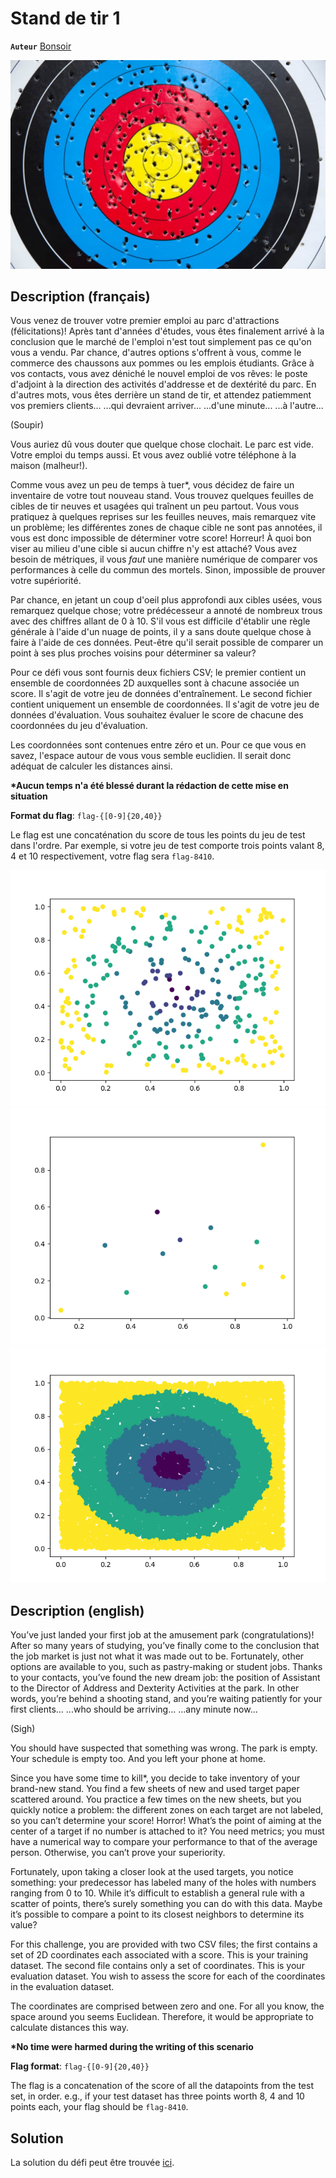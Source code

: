 # Stand de tir 1

**`Auteur`** [Bonsoir](https://github.com/florentduchesne)

![Cible](cible.jpg)

## Description (français)

Vous venez de trouver votre premier emploi au parc d'attractions (félicitations)!
Après tant d'années d'études, vous êtes finalement arrivé à la conclusion que le marché de l'emploi n'est tout simplement pas ce qu'on vous a vendu. Par chance, d'autres options s'offrent à vous, comme le commerce des chaussons aux pommes ou les emplois étudiants. Grâce à vos contacts, vous avez déniché le nouvel emploi de vos rêves: le poste d'adjoint à la direction des activités d'addresse et de dextérité du parc. En d'autres mots, vous êtes derrière un stand de tir, et attendez patiemment vos premiers clients...
...qui devraient arriver...
...d'une minute...
...à l'autre...

(Soupir)

Vous auriez dû vous douter que quelque chose clochait. Le parc est vide. Votre emploi du temps aussi. Et vous avez oublié votre téléphone à la maison (malheur!).

Comme vous avez un peu de temps à tuer*, vous décidez de faire un inventaire de votre tout nouveau stand. Vous trouvez quelques feuilles de cibles de tir neuves et usagées qui traînent un peu partout. Vous vous pratiquez à quelques reprises sur les feuilles neuves, mais remarquez vite un problème; les différentes zones de chaque cible ne sont pas annotées, il vous est donc impossible de déterminer votre score! Horreur! À quoi bon viser au milieu d'une cible si aucun chiffre n'y est attaché? Vous avez besoin de métriques, il vous *faut* une manière numérique de comparer vos performances à celle du commun des mortels. Sinon, impossible de prouver votre supériorité.

Par chance, en jetant un coup d'oeil plus approfondi aux cibles usées, vous remarquez quelque chose; votre prédécesseur a annoté de nombreux trous avec des chiffres allant de 0 à 10. S'il vous est difficile d'établir une règle générale à l'aide d'un nuage de points, il y a sans doute quelque chose à faire à l'aide de ces données. Peut-être qu'il serait possible de comparer un point à ses plus proches voisins pour déterminer sa valeur?

Pour ce défi vous sont fournis deux fichiers CSV; le premier contient un ensemble de coordonnées 2D auxquelles sont à chacune associée un score. Il s'agit de votre jeu de données d'entraînement. Le second fichier contient uniquement un ensemble de coordonnées. Il s'agit de votre jeu de données d'évaluation. Vous souhaitez évaluer le score de chacune des coordonnées du jeu d'évaluation.

Les coordonnées sont contenues entre zéro et un. Pour ce que vous en savez, l'espace autour de vous vous semble euclidien. Il serait donc adéquat de calculer les distances ainsi.

**\*Aucun temps n'a été blessé durant la rédaction de cette mise en situation**

**Format du flag**: `flag-{[0-9]{20,40}}`

Le flag est une concaténation du score de tous les points du jeu de test dans l'ordre. Par exemple, si votre jeu de test comporte trois points valant 8, 4 et 10 respectivement, votre flag sera `flag-8410`.

![Données d'entraînement](Data_challenge_1.png)
![Données de test](Data_challenge_1_test.png)
![Représentation de l'espace détaillé](Data_challenge_1_detaille.png)

## Description (english)

You’ve just landed your first job at the amusement park (congratulations)! After so many years of studying, you’ve finally come to the conclusion that the job market is just not what it was made out to be. Fortunately, other options are available to you, such as pastry-making or student jobs. Thanks to your contacts, you’ve found the new dream job: the position of Assistant to the Director of Address and Dexterity Activities at the park. In other words, you’re behind a shooting stand, and you’re waiting patiently for your first clients...
...who should be arriving...
...any minute now...

(Sigh)

You should have suspected that something was wrong. The park is empty. Your schedule is empty too. And you left your phone at home.

Since you have some time to kill*, you decide to take inventory of your brand-new stand. You find a few sheets of new and used target paper scattered around. You practice a few times on the new sheets, but you quickly notice a problem: the different zones on each target are not labeled, so you can’t determine your score! Horror! What’s the point of aiming at the center of a target if no number is attached to it? You need metrics; you must have a numerical way to compare your performance to that of the average person. Otherwise, you can’t prove your superiority.

Fortunately, upon taking a closer look at the used targets, you notice something: your predecessor has labeled many of the holes with numbers ranging from 0 to 10. While it’s difficult to establish a general rule with a scatter of points, there’s surely something you can do with this data. Maybe it’s possible to compare a point to its closest neighbors to determine its value?

For this challenge, you are provided with two CSV files; the first contains a set of 2D coordinates each associated with a score. This is your training dataset. The second file contains only a set of coordinates. This is your evaluation dataset. You wish to assess the score for each of the coordinates in the evaluation dataset.

The coordinates are comprised between zero and one. For all you know, the space around you seems Euclidean. Therefore, it would be appropriate to calculate distances this way.

**\*No time were harmed during the writing of this scenario**

**Flag format**: `flag-{[0-9]{20,40}}`

The flag is a concatenation of the score of all the datapoints from the test set, in order. e.g., if your test dataset has three points worth 8, 4 and 10 points each, your flag should be `flag-8410`.

## Solution

La solution du défi peut être trouvée [ici](solution/).